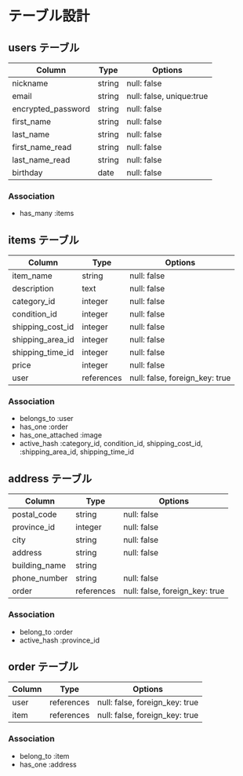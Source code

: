# テーブル設計

## users テーブル

| Column             | Type    | Options                  |
| --------------     | ------- | -----------              |
| nickname           | string  | null: false              |
| email              | string  | null: false, unique:true |
| encrypted_password | string  | null: false              |
| first_name         | string  | null: false              |
| last_name          | string  | null: false              |
| first_name_read    | string  | null: false              |
| last_name_read     | string  | null: false              |
| birthday           | date    | null: false              |


### Association

- has_many :items

## items テーブル

| Column           | Type       | Options                        |
| --------------   | ------     | ------------------------------ |
| item_name        | string     | null: false                    |
| description      | text       | null: false                    |
| category_id      | integer    | null: false                    |
| condition_id     | integer    | null: false                    |
| shipping_cost_id | integer    | null: false                    |
| shipping_area_id | integer    | null: false                    |
| shipping_time_id | integer    | null: false                    |
| price            | integer    | null: false                    |
| user             | references | null: false, foreign_key: true |

### Association

- belongs_to :user
- has_one :order
- has_one_attached :image
- active_hash :category_id, condition_id, shipping_cost_id, :shipping_area_id, shipping_time_id

## address テーブル

| Column                | Type       | Options                        |
| ----------------      | ---------- | ------------------------------ |
| postal_code           | string     | null: false                    |
| province_id           | integer    | null: false                    |
| city                  | string     | null: false                    |
| address               | string     | null: false                    |
| building_name         | string     |                                |
| phone_number          | string     | null: false                    |
| order                 | references | null: false, foreign_key: true |

### Association

- belong_to :order
- active_hash :province_id


## order テーブル

| Column                | Type       | Options                        |
| ----------------      | ---------- | ------------------------------ |
| user                  | references | null: false, foreign_key: true |
| item                  | references | null: false, foreign_key: true |

### Association

- belong_to :item
- has_one :address

